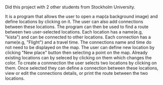 Did this project with 2 other students from Stockholm University. 

It is a program that allows the user to open a map(a background image) and define locations by clicking on it.
The user can also add connections between these locations.
The program can then be used to find a route between two user-selected locations.
Each location has a name(e.g, "kista") and can be connected to other locations.
Each connection has a name(e.g, "Flight") and a travel time.
The connections name and time do not need to be displayed on the map.
The user can define new location by clicking "New place" button then selecting a point on the map.
Already existing locations can by seleced by clicking on them which changes the color.
To create a connnection the user selects two locations by clicking on them.
Once selected they can define a connection between these locations, view or edit the connections details, or print the route between the two locations.
